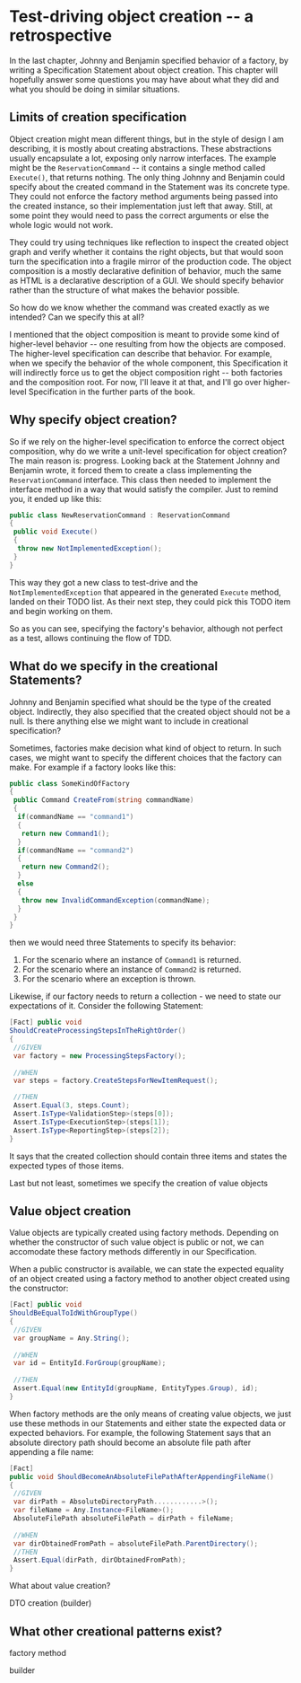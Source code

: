 # Test-driving object creation -- a retrospective

In the last chapter, Johnny and Benjamin specified behavior of a factory, by writing a Specification Statement about object creation. This chapter will hopefully answer some questions you may have about what they did and what you should be doing in similar situations.

## Limits of creation specification

Object creation might mean different things, but in the style of design I am describing, it is mostly about creating abstractions. These abstractions usually encapsulate a lot, exposing only narrow interfaces. The example might be the `ReservationCommand` -- it contains a single method called `Execute()`, that returns nothing. The only thing Johnny and Benjamin could specify about the created command in the Statement was its concrete type. They could not enforce the factory method arguments being passed into the created instance, so their implementation just left that away. Still, at some point they would need to pass the correct arguments or else the whole logic would not work.

They could try using techniques like reflection to inspect the created object graph and verify whether it contains the right objects, but that would soon turn the specification into a fragile mirror of the production code. The object composition is a mostly declarative definition of behavior, much the same as HTML is a declarative description of a GUI. We should specify behavior rather than the structure of what makes the behavior possible.

So how do we know whether the command was created exactly as we intended? Can we specify this at all?

I mentioned that the object composition is meant to provide some kind of higher-level behavior -- one resulting from how the objects are composed. The higher-level specification can describe that behavior. For example, when we specify the behavior of the whole component, this Specification it will indirectly force us to get the object composition right -- both factories and the composition root. For now, I'll leave it at that, and I'll go over higher-level Specification in the further parts of the book.

## Why specify object creation?

So if we rely on the higher-level specification to enforce the correct object composition, why do we write a unit-level specification for object creation? The main reason is: progress. Looking back at the Statement Johnny and Benjamin wrote, it forced them to create a class implementing the `ReservationCommand` interface. This class then needed to implement the interface method in a way that would satisfy the compiler. Just to remind you, it ended up like this:

```csharp
public class NewReservationCommand : ReservationCommand
{
 public void Execute()
 {
  throw new NotImplementedException();
 } 
}
```

This way they got a new class to test-drive and the `NotImplementedException` that appeared in the generated `Execute` method, landed on their TODO list. As their next step, they could pick this TODO item and begin working on them. 

So as you can see, specifying the factory's behavior, although not perfect as a test, allows continuing the flow of TDD.

## What do we specify in the creational Statements?

Johnny and Benjamin specified what should be the type of the created object. Indirectly, they also specified that the created object should not be a null. Is there anything else we might want to include in creational specification?

Sometimes, factories make decision what kind of object to return. In such cases, we might want to specify the different choices that the factory can make. For example if a factory looks like this:

```csharp
public class SomeKindOfFactory
{
 public Command CreateFrom(string commandName)
 {
  if(commandName == "command1")
  {
   return new Command1();
  }
  if(commandName == "command2")
  {
   return new Command2();
  }
  else
  {
   throw new InvalidCommandException(commandName);
  }
 }
}
```

then we would need three Statements to specify its behavior: 

1. For the scenario where an instance of `Command1` is returned.
1. For the scenario where an instance of `Command2` is returned.
1. For the scenario where an exception is thrown.

Likewise, if our factory needs to return a collection - we need to state our expectations of it. Consider the following Statement:

```csharp
[Fact] public void
ShouldCreateProcessingStepsInTheRightOrder()
{
 //GIVEN
 var factory = new ProcessingStepsFactory();
 
 //WHEN
 var steps = factory.CreateStepsForNewItemRequest();

 //THEN
 Assert.Equal(3, steps.Count);
 Assert.IsType<ValidationStep>(steps[0]);
 Assert.IsType<ExecutionStep>(steps[1]);
 Assert.IsType<ReportingStep>(steps[2]);
}
```

It says that the created collection should contain three items and states the expected types of those items.

Last but not least, sometimes we specify the creation of value objects

## Value object creation

Value objects are typically created using factory methods. Depending on whether the constructor of such value object is public or not, we can accomodate these factory methods differently in our Specification.

When a public constructor is available, we can state the expected equality of an object created using a factory method to another object created using the constructor:

```csharp
[Fact] public void
ShouldBeEqualToIdWithGroupType()
{
 //GIVEN
 var groupName = Any.String();
 
 //WHEN
 var id = EntityId.ForGroup(groupName);
 
 //THEN
 Assert.Equal(new EntityId(groupName, EntityTypes.Group), id);
}
```

When factory methods are the only means of creating value objects, we just use these methods in our Statements and either state the expected data or expected behaviors. For example, the following Statement says that an absolute directory path should become an absolute file path after appending a file name:

```csharp
[Fact]
public void ShouldBecomeAnAbsoluteFilePathAfterAppendingFileName()
{
 //GIVEN
 var dirPath = AbsoluteDirectoryPath............>();
 var fileName = Any.Instance<FileName>();
 AbsoluteFilePath absoluteFilePath = dirPath + fileName;
 
 //WHEN
 var dirObtainedFromPath = absoluteFilePath.ParentDirectory();
 //THEN
 Assert.Equal(dirPath, dirObtainedFromPath);
}
```


What about value creation?

DTO creation (builder)

## What other creational patterns exist?

factory method

builder


[^StructuralInspection]: 